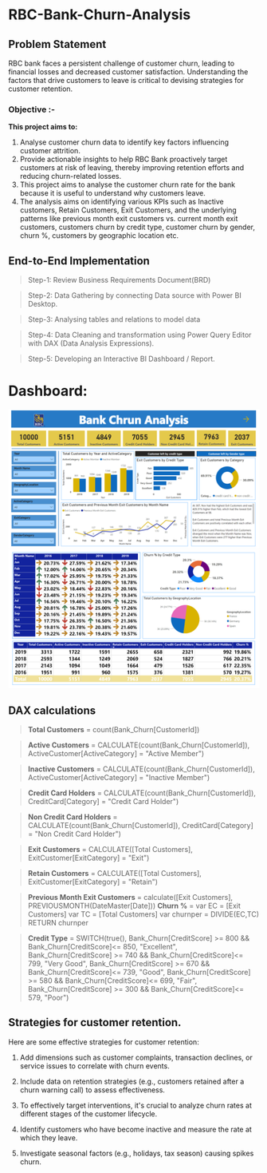 #  RBC-Bank-Churn-Analysis
## Problem Statement

RBC bank faces a persistent challenge of customer churn, leading to financial losses and decreased customer satisfaction. Understanding the factors that drive customers to leave is critical to devising strategies for customer retention.

### Objective :-

**This project aims to:**
1. Analyse customer churn data to identify key factors influencing customer attrition.
2. Provide actionable insights to help RBC Bank proactively target customers at risk of leaving, thereby improving retention efforts and reducing churn-related losses.
3. This project aims to analyse the customer churn rate for the bank because it is useful to understand why customers leave.
4. The analysis aims on identifying various KPIs such as Inactive customers, Retain Customers, Exit Customers, and the underlying patterns like previous month exit customers vs. current 
   month exit customers, customers churn by credit type, customer churn by gender, churn %, customers by geographic location etc.

## End-to-End Implementation
> Step-1: Review Business Requirements Document(BRD)

> Step-2: Data Gathering by connecting Data source with Power BI Desktop. 

> Step-3: Analysing tables and relations to model data

> Step-4: Data Cleaning and transformation using Power Query Editor with DAX (Data Analysis Expressions). 

> Step-5: Developing an Interactive BI Dashboard / Report.

# Dashboard:
![Dashboardp1](https://github.com/mujahid777/RBC-Bank-Churn-Analysis/blob/main/DashboardP1.png)
![Dashboardp2](https://github.com/mujahid777/RBC-Bank-Churn-Analysis/blob/main/Dashboardp2.png)

## DAX calculations

> **Total Customers** = count(Bank_Churn[CustomerId])

> **Active Customers** = CALCULATE(count(Bank_Churn[CustomerId]),
                                    ActiveCustomer[ActiveCategory] = "Active Member")

> **Inactive Customers** = CALCULATE(count(Bank_Churn[CustomerId]),
                                       ActiveCustomer[ActiveCategory] = "Inactive Member")

> **Credit Card Holders** = CALCULATE(count(Bank_Churn[CustomerId]),     
                                         CreditCard[Category] = "Credit Card Holder")

> **Non Credit Card Holders** = CALCULATE(count(Bank_Churn[CustomerId]), 
                                                CreditCard[Category] = "Non Credit Card Holder")

> **Exit Customers** = CALCULATE([Total Customers], 
                                 ExitCustomer[ExitCategory] = "Exit")

> **Retain Customers** = CALCULATE([Total Customers], 
                                    ExitCustomer[ExitCategory] = "Retain")

> **Previous Month Exit Customers** = calculate([Exit Customers],
                                                             PREVIOUSMONTH(DateMaster[Date]))
> **Churn %** = 
var EC = [Exit Customers]
var TC = [Total Customers]
var churnper = DIVIDE(EC,TC)
RETURN churnper

> **Credit Type** = SWITCH(true(), 
Bank_Churn[CreditScore] >= 800 && Bank_Churn[CreditScore]<= 850, "Excellent",
Bank_Churn[CreditScore] >= 740 && Bank_Churn[CreditScore]<= 799, "Very Good",
Bank_Churn[CreditScore] >= 670 && Bank_Churn[CreditScore]<= 739, "Good",
Bank_Churn[CreditScore] >= 580 && Bank_Churn[CreditScore]<= 699, "Fair",
Bank_Churn[CreditScore] >= 300 && Bank_Churn[CreditScore]<= 579, "Poor")


## Strategies for customer retention.

Here are some effective strategies for customer retention:

1. Add dimensions such as customer complaints, transaction declines, or service issues to correlate with churn events.

2. Include data on retention strategies (e.g., customers retained after a churn warning call) to assess effectiveness.

3. To effectively target interventions, it's crucial to analyze churn rates at different stages of the customer lifecycle.

4. Identify customers who have become inactive and measure the rate at which they leave.

5. Investigate seasonal factors (e.g., holidays, tax season) causing spikes churn.














